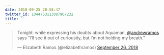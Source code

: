 ```yaml
---
date: 2018-09-25 20:58:47
twitter_id: 1044753113087967232
title: ''
---
```


<blockquote class="twitter-tweet"><p lang="en" dir="ltr">Tonight: while expressing his doubts about Aquaman, <a href="https://twitter.com/andrewramos?ref_src=twsrc%5Etfw">@andrewramos</a> says “I’ll see it out of curiousity, but I’m not holding my breath.”</p>&mdash; Elizabeth Ramos (@elizabethramos) <a href="https://twitter.com/elizabethramos/status/1044752309509607424?ref_src=twsrc%5Etfw">September 26, 2018</a></blockquote>
<script async src="https://platform.twitter.com/widgets.js" charset="utf-8"></script>
